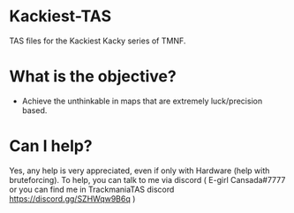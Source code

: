 # Kackiest-TAS
TAS files for the Kackiest Kacky series of TMNF.

# What is the objective?
- Achieve the unthinkable in maps that are extremely luck/precision based.

# Can I help?
Yes, any help is very appreciated, even if only with Hardware (help with bruteforcing). To help, you can talk to me via discord ( E-girl Cansada#7777 or you can find me in TrackmaniaTAS discord https://discord.gg/SZHWqw9B6q )

